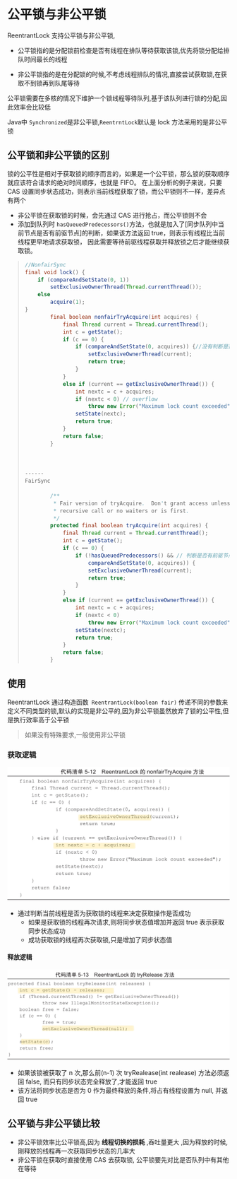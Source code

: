 # 公平锁与非公平锁

ReentrantLock 支持公平锁与非公平锁,

- 公平锁指的是分配锁前检查是否有线程在排队等待获取该锁,优先将锁分配给排队时间最长的线程

- 非公平锁指的是在分配锁的时候,不考虑线程排队的情况,直接尝试获取锁,在获取不到锁再到队尾等待

公平锁需要在多核的情况下维护一个锁线程等待队列,基于该队列进行锁的分配,因此效率会比较低

Java中 `Synchronized`是非公平锁,`ReentrntLock`默认是 lock 方法采用的是非公平锁

## 公平锁和非公平锁的区别

锁的公平性是相对于获取锁的顺序而言的，如果是一个公平锁，那么锁的获取顺序 就应该符合请求的绝对时间顺序，也就是 FIFO。 在上面分析的例子来说，只要 CAS 设置同步状态成功，则表示当前线程获取了锁，而公平锁则不一样，差异点 有两个

- 非公平锁在获取锁的时候，会先通过 CAS 进行抢占，而公平锁则不会
- 添加到队列时 `hasQueuedPredecessors()`方法，也就是加入了[同步队列中当前节点是否有前驱节点]的判断，如果该方法返回 true，则表示有线程比当前线程更早地请求获取锁， 因此需要等待前驱线程获取并释放锁之后才能继续获取锁。

> ```java
> //NonfairSync
> final void lock() {
>     if (compareAndSetState(0, 1))
>         setExclusiveOwnerThread(Thread.currentThread());
>     else
>         acquire(1);
> }
>         final boolean nonfairTryAcquire(int acquires) {
>             final Thread current = Thread.currentThread();
>             int c = getState();
>             if (c == 0) {
>                 if (compareAndSetState(0, acquires)) {//没有判断是否有前驱节点,也就是说会
>                     setExclusiveOwnerThread(current);
>                     return true;
>                 }
>             }
>             else if (current == getExclusiveOwnerThread()) {
>                 int nextc = c + acquires;
>                 if (nextc < 0) // overflow
>                     throw new Error("Maximum lock count exceeded");
>                 setState(nextc);
>                 return true;
>             }
>             return false;
>         }
> 
> 
> 
> ------
> FairSync
> 
>         /**
>          * Fair version of tryAcquire.  Don't grant access unless
>          * recursive call or no waiters or is first.
>          */
>         protected final boolean tryAcquire(int acquires) {
>             final Thread current = Thread.currentThread();
>             int c = getState();
>             if (c == 0) {
>                 if (!hasQueuedPredecessors() && // 判断是否有前驱节点
>                     compareAndSetState(0, acquires)) {
>                     setExclusiveOwnerThread(current);
>                     return true;
>                 }
>             }
>             else if (current == getExclusiveOwnerThread()) {
>                 int nextc = c + acquires;
>                 if (nextc < 0)
>                     throw new Error("Maximum lock count exceeded");
>                 setState(nextc);
>                 return true;
>             }
>             return false;
>         }
> ```

## 使用

ReentrantLock 通过构造函数` ReentrantLock(boolean fair)` 传递不同的参数来定义不同类型的锁,默认的实现是非公平的,因为非公平锁虽然放弃了锁的公平性,但是执行效率高于公平锁

> 如果没有特殊要求,一般使用非公平锁



### 获取逻辑

<img src="../../../assets/image-20200326212943035.png" alt="image-20200326212943035" style="zoom:50%;" />

- 通过判断当前线程是否为获取锁的线程来决定获取操作是否成功
  - 如果是获取锁的线程再次请求,则将同步状态值增加并返回 true 表示获取同步状态成功
  - 成功获取锁的线程再次获取锁,只是增加了同步状态值

#### 释放逻辑

<img src="../../../assets/IMG_59A5D2671218-1.jpeg" alt="IMG_59A5D2671218-1" style="zoom:50%;" />

- 如果该锁被获取了 n 次,那么前(n-1) 次 tryRealease(int realease) 方法必须返回 false, 而只有同步状态完全释放了,才能返回 true
- 该方法将同步状态是否为 0 作为最终释放的条件,将占有线程设置为 null, 并返回 true

## 公平锁与非公平锁比较

- 非公平锁效率比公平锁高,因为 **线程切换的损耗** ,吞吐量更大 ,因为释放的时候,刚释放的线程再一次获取同步状态的几率大
- 非公平锁在获取时直接使用 CAS 去获取锁, 公平锁要先对比是否队列中有其他在等待




